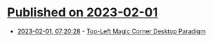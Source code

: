 # [Published on 2023-02-01](index.md)

* [2023-02-01, 07:20:28](https://news.ycombinator.com/item?id=34607497) - [Top-Left Magic Corner Desktop Paradigm](https://rentry.co/kvwze)
